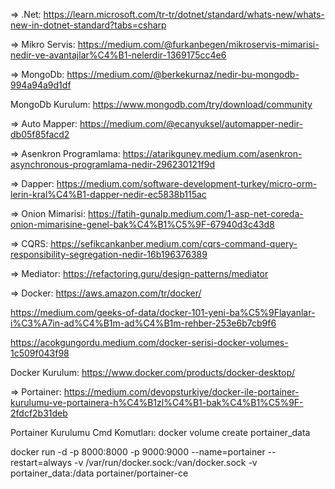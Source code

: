 => .Net: 
https://learn.microsoft.com/tr-tr/dotnet/standard/whats-new/whats-new-in-dotnet-standard?tabs=csharp

=> Mikro Servis: 
https://medium.com/@furkanbegen/mikroservis-mimarisi-nedir-ve-avantajlar%C4%B1-nelerdir-1369175cc4e6

=> MongoDb: 
https://medium.com/@berkekurnaz/nedir-bu-mongodb-994a94a9d1df

MongoDb Kurulum:
https://www.mongodb.com/try/download/community

=> Auto Mapper: 
https://medium.com/@ecanyuksel/automapper-nedir-db05f85facd2

=> Asenkron Programlama: 
https://atarikguney.medium.com/asenkron-asynchronous-programlama-nedir-296230121f9d

=> Dapper: 
https://medium.com/software-development-turkey/micro-orm-lerin-kral%C4%B1-dapper-nedir-ec5838b115ac

=> Onion Mimarisi: 
https://fatih-gunalp.medium.com/1-asp-net-coreda-onion-mimarisine-genel-bak%C4%B1%C5%9F-67940d3c43d8

=> CQRS: 
https://sefikcankanber.medium.com/cqrs-command-query-responsibility-segregation-nedir-16b196376389

=> Mediator: 
https://refactoring.guru/design-patterns/mediator

=> Docker: 
https://aws.amazon.com/tr/docker/

https://medium.com/geeks-of-data/docker-101-yeni-ba%C5%9Flayanlar-i%C3%A7in-ad%C4%B1m-ad%C4%B1m-rehber-253e6b7cb9f6

https://acokgungordu.medium.com/docker-serisi-docker-volumes-1c509f043f98

Docker Kurulum:
https://www.docker.com/products/docker-desktop/

=> Portainer:
https://medium.com/devopsturkiye/docker-ile-portainer-kurulumu-ve-portainera-h%C4%B1zl%C4%B1-bak%C4%B1%C5%9F-2fdcf2b31deb

Portainer Kurulumu Cmd Komutları:
docker volume create portainer_data

docker run -d -p 8000:8000 -p 9000:9000 --name=portainer --restart=always -v /var/run/docker.sock:/van/docker.sock -v portainer_data:/data portainer/portainer-ce

